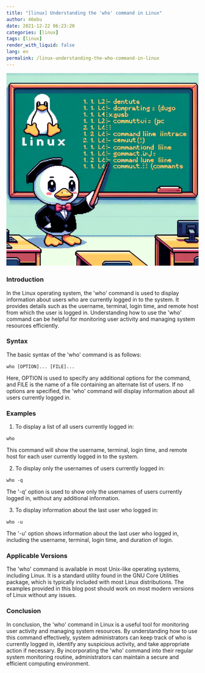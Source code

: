 ```yaml
---
title: "[linux] Understanding the 'who' command in Linux"
author: 46ebu
date: 2021-12-22 06:23:20 
categories: [linux]
tags: [linux]
render_with_liquid: false
lang: en
permalink: /linux-understanding-the-who-command-in-linux
---
```


![Intro](/assets/img/post/linux.png)
### Introduction
In the Linux operating system, the 'who' command is used to display information about users who are currently logged in to the system. It provides details such as the username, terminal, login time, and remote host from which the user is logged in. Understanding how to use the 'who' command can be helpful for monitoring user activity and managing system resources efficiently.

### Syntax
The basic syntax of the 'who' command is as follows:
```
who [OPTION]... [FILE]...
```
Here, OPTION is used to specify any additional options for the command, and FILE is the name of a file containing an alternate list of users. If no options are specified, the 'who' command will display information about all users currently logged in.

### Examples
1. To display a list of all users currently logged in:
```
who
```
This command will show the username, terminal, login time, and remote host for each user currently logged in to the system.

2. To display only the usernames of users currently logged in:
```
who -q
```
The '-q' option is used to show only the usernames of users currently logged in, without any additional information.

3. To display information about the last user who logged in:
```
who -u
```
The '-u' option shows information about the last user who logged in, including the username, terminal, login time, and duration of login.

### Applicable Versions
The 'who' command is available in most Unix-like operating systems, including Linux. It is a standard utility found in the GNU Core Utilities package, which is typically included with most Linux distributions. The examples provided in this blog post should work on most modern versions of Linux without any issues.

### Conclusion
In conclusion, the 'who' command in Linux is a useful tool for monitoring user activity and managing system resources. By understanding how to use this command effectively, system administrators can keep track of who is currently logged in, identify any suspicious activity, and take appropriate action if necessary. By incorporating the 'who' command into their regular system monitoring routine, administrators can maintain a secure and efficient computing environment.